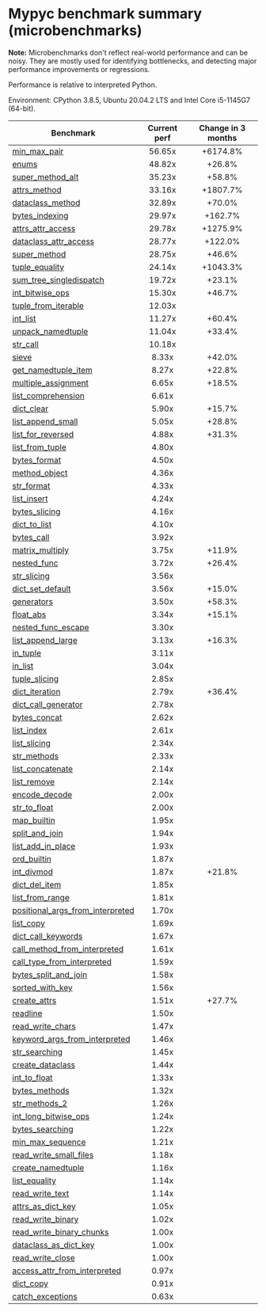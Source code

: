 # Mypyc benchmark summary (microbenchmarks)

**Note:** Microbenchmarks don't reflect real-world performance and can be noisy.
           They are mostly used for identifying bottlenecks, and detecting major performance
           improvements or regressions.

Performance is relative to interpreted Python.

Environment: CPython 3.8.5, Ubuntu 20.04.2 LTS and Intel Core i5-1145G7 (64-bit).

| Benchmark | Current perf | Change in 3 months |
| --- | :---: | :---: |
| [min_max_pair](benchmarks/min_max_pair.md) | 56.65x | +6174.8% |
| [enums](benchmarks/enums.md) | 48.82x | +26.8% |
| [super_method_alt](benchmarks/super_method_alt.md) | 35.23x | +58.8% |
| [attrs_method](benchmarks/attrs_method.md) | 33.16x | +1807.7% |
| [dataclass_method](benchmarks/dataclass_method.md) | 32.89x | +70.0% |
| [bytes_indexing](benchmarks/bytes_indexing.md) | 29.97x | +162.7% |
| [attrs_attr_access](benchmarks/attrs_attr_access.md) | 29.78x | +1275.9% |
| [dataclass_attr_access](benchmarks/dataclass_attr_access.md) | 28.77x | +122.0% |
| [super_method](benchmarks/super_method.md) | 28.75x | +46.6% |
| [tuple_equality](benchmarks/tuple_equality.md) | 24.14x | +1043.3% |
| [sum_tree_singledispatch](benchmarks/sum_tree_singledispatch.md) | 19.72x | +23.1% |
| [int_bitwise_ops](benchmarks/int_bitwise_ops.md) | 15.30x | +46.7% |
| [tuple_from_iterable](benchmarks/tuple_from_iterable.md) | 12.03x |  |
| [int_list](benchmarks/int_list.md) | 11.27x | +60.4% |
| [unpack_namedtuple](benchmarks/unpack_namedtuple.md) | 11.04x | +33.4% |
| [str_call](benchmarks/str_call.md) | 10.18x |  |
| [sieve](benchmarks/sieve.md) | 8.33x | +42.0% |
| [get_namedtuple_item](benchmarks/get_namedtuple_item.md) | 8.27x | +22.8% |
| [multiple_assignment](benchmarks/multiple_assignment.md) | 6.65x | +18.5% |
| [list_comprehension](benchmarks/list_comprehension.md) | 6.61x |  |
| [dict_clear](benchmarks/dict_clear.md) | 5.90x | +15.7% |
| [list_append_small](benchmarks/list_append_small.md) | 5.05x | +28.8% |
| [list_for_reversed](benchmarks/list_for_reversed.md) | 4.88x | +31.3% |
| [list_from_tuple](benchmarks/list_from_tuple.md) | 4.80x |  |
| [bytes_format](benchmarks/bytes_format.md) | 4.50x |  |
| [method_object](benchmarks/method_object.md) | 4.36x |  |
| [str_format](benchmarks/str_format.md) | 4.33x |  |
| [list_insert](benchmarks/list_insert.md) | 4.24x |  |
| [bytes_slicing](benchmarks/bytes_slicing.md) | 4.16x |  |
| [dict_to_list](benchmarks/dict_to_list.md) | 4.10x |  |
| [bytes_call](benchmarks/bytes_call.md) | 3.92x |  |
| [matrix_multiply](benchmarks/matrix_multiply.md) | 3.75x | +11.9% |
| [nested_func](benchmarks/nested_func.md) | 3.72x | +26.4% |
| [str_slicing](benchmarks/str_slicing.md) | 3.56x |  |
| [dict_set_default](benchmarks/dict_set_default.md) | 3.56x | +15.0% |
| [generators](benchmarks/generators.md) | 3.50x | +58.3% |
| [float_abs](benchmarks/float_abs.md) | 3.34x | +15.1% |
| [nested_func_escape](benchmarks/nested_func_escape.md) | 3.30x |  |
| [list_append_large](benchmarks/list_append_large.md) | 3.13x | +16.3% |
| [in_tuple](benchmarks/in_tuple.md) | 3.11x |  |
| [in_list](benchmarks/in_list.md) | 3.04x |  |
| [tuple_slicing](benchmarks/tuple_slicing.md) | 2.85x |  |
| [dict_iteration](benchmarks/dict_iteration.md) | 2.79x | +36.4% |
| [dict_call_generator](benchmarks/dict_call_generator.md) | 2.78x |  |
| [bytes_concat](benchmarks/bytes_concat.md) | 2.62x |  |
| [list_index](benchmarks/list_index.md) | 2.61x |  |
| [list_slicing](benchmarks/list_slicing.md) | 2.34x |  |
| [str_methods](benchmarks/str_methods.md) | 2.33x |  |
| [list_concatenate](benchmarks/list_concatenate.md) | 2.14x |  |
| [list_remove](benchmarks/list_remove.md) | 2.14x |  |
| [encode_decode](benchmarks/encode_decode.md) | 2.00x |  |
| [str_to_float](benchmarks/str_to_float.md) | 2.00x |  |
| [map_builtin](benchmarks/map_builtin.md) | 1.95x |  |
| [split_and_join](benchmarks/split_and_join.md) | 1.94x |  |
| [list_add_in_place](benchmarks/list_add_in_place.md) | 1.93x |  |
| [ord_builtin](benchmarks/ord_builtin.md) | 1.87x |  |
| [int_divmod](benchmarks/int_divmod.md) | 1.87x | +21.8% |
| [dict_del_item](benchmarks/dict_del_item.md) | 1.85x |  |
| [list_from_range](benchmarks/list_from_range.md) | 1.81x |  |
| [positional_args_from_interpreted](benchmarks/positional_args_from_interpreted.md) | 1.70x |  |
| [list_copy](benchmarks/list_copy.md) | 1.69x |  |
| [dict_call_keywords](benchmarks/dict_call_keywords.md) | 1.67x |  |
| [call_method_from_interpreted](benchmarks/call_method_from_interpreted.md) | 1.61x |  |
| [call_type_from_interpreted](benchmarks/call_type_from_interpreted.md) | 1.59x |  |
| [bytes_split_and_join](benchmarks/bytes_split_and_join.md) | 1.58x |  |
| [sorted_with_key](benchmarks/sorted_with_key.md) | 1.56x |  |
| [create_attrs](benchmarks/create_attrs.md) | 1.51x | +27.7% |
| [readline](benchmarks/readline.md) | 1.50x |  |
| [read_write_chars](benchmarks/read_write_chars.md) | 1.47x |  |
| [keyword_args_from_interpreted](benchmarks/keyword_args_from_interpreted.md) | 1.46x |  |
| [str_searching](benchmarks/str_searching.md) | 1.45x |  |
| [create_dataclass](benchmarks/create_dataclass.md) | 1.44x |  |
| [int_to_float](benchmarks/int_to_float.md) | 1.33x |  |
| [bytes_methods](benchmarks/bytes_methods.md) | 1.32x |  |
| [str_methods_2](benchmarks/str_methods_2.md) | 1.26x |  |
| [int_long_bitwise_ops](benchmarks/int_long_bitwise_ops.md) | 1.24x |  |
| [bytes_searching](benchmarks/bytes_searching.md) | 1.22x |  |
| [min_max_sequence](benchmarks/min_max_sequence.md) | 1.21x |  |
| [read_write_small_files](benchmarks/read_write_small_files.md) | 1.18x |  |
| [create_namedtuple](benchmarks/create_namedtuple.md) | 1.16x |  |
| [list_equality](benchmarks/list_equality.md) | 1.14x |  |
| [read_write_text](benchmarks/read_write_text.md) | 1.14x |  |
| [attrs_as_dict_key](benchmarks/attrs_as_dict_key.md) | 1.05x |  |
| [read_write_binary](benchmarks/read_write_binary.md) | 1.02x |  |
| [read_write_binary_chunks](benchmarks/read_write_binary_chunks.md) | 1.00x |  |
| [dataclass_as_dict_key](benchmarks/dataclass_as_dict_key.md) | 1.00x |  |
| [read_write_close](benchmarks/read_write_close.md) | 1.00x |  |
| [access_attr_from_interpreted](benchmarks/access_attr_from_interpreted.md) | 0.97x |  |
| [dict_copy](benchmarks/dict_copy.md) | 0.91x |  |
| [catch_exceptions](benchmarks/catch_exceptions.md) | 0.63x |  |
